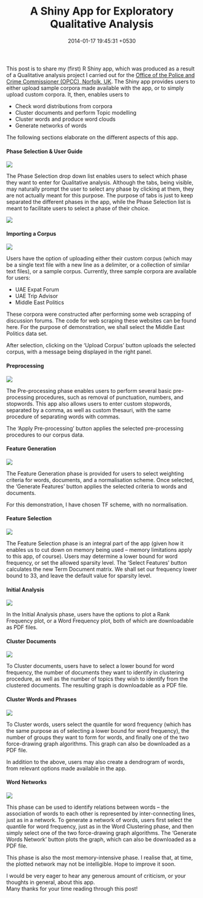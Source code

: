 ﻿---
layout: post
title:  "A Shiny App for Exploratory Qualitative Analysis"
date:   2014-01-17 19:45:31 +0530
categories: Posts
comments: true
---


This post is to share my (first) R Shiny app, which was produced as a result of a Qualitative analysis project I carried out for the [Office of the Police and Crime Commissioner (OPCC), Norfolk, UK](http://www.norfolk-pcc.gov.uk/). The Shiny app provides users to either upload sample corpora made available with the app, or to simply upload custom corpora. It, then, enables users to  

- Check word distributions from corpora
- Cluster documents and perform Topic modelling
- Cluster words and produce word clouds
- Generate networks of words  


The following sections elaborate on the different aspects of this app.  



#### Phase Selection & User Guide


<img src="{{ site.baseurl }}/assets/img/userguide_1.png"> 


The Phase Selection drop down list enables users to select which phase they want to enter for Qualitative analysis. Although the tabs, being visible, may naturally prompt the user to select any phase by clicking at them, they are not actually meant for this purpose. The purpose of tabs is just to keep separated the different phases in the app, while the Phase Selection list is meant to facilitate users to select a phase of their choice.


<img src="{{ site.baseurl }}/assets/img/phaseselection.png"> 



#### Importing a Corpus


<img src="{{ site.baseurl }}/assets/img/importingcorpus.png"> 



Users have the option of uploading either their custom corpus (which may be a single text file with a new line as a delimiter, or a collection of similar text files), or a sample corpus. Currently, three sample corpora are available for users:  

- UAE Expat Forum
- UAE Trip Advisor
- Middle East Politics  

These corpora were constructed after performing some web scrapping of discussion forums. The code for web scraping these websites can be found here. For the purpose of demonstration, we shall select the Middle East Politics data set.  

After selection, clicking on the ‘Upload Corpus’ button uploads the selected corpus, with a message being displayed in the right panel.



#### Preprocessing


<img src="{{ site.baseurl }}/assets/img/preprocessing.png"> 


The Pre-processing phase enables users to perform several basic pre-processing procedures, such as removal of punctuation, numbers, and stopwords. This app also allows users to enter custom stopwords, separated by a comma, as well as custom thesauri, with the same procedure of separating words with commas.  

The ‘Apply Pre-processing’ button applies the selected pre-processing procedures to our corpus data.  



#### Feature Generation


<img src="{{ site.baseurl }}/assets/img/featuregeneration.png"> 


The Feature Generation phase is provided for users to select weighting criteria for words, documents, and a normalisation scheme. Once selected, the ‘Generate Features’ button applies the selected criteria to words and documents.  

For this demonstration, I have chosen TF scheme, with no normalisation.  



#### Feature Selection


<img src="{{ site.baseurl }}/assets/img/featureselection.png">


The Feature Selection phase is an integral part of the app (given how it enables us to cut down on memory being used – memory limitations apply to this app, of course). Users may determine a lower bound for word frequency, or set the allowed sparsity level. The ‘Select Features’ button calculates the new Term Document matrix. We shall set our frequency lower bound to 33, and leave the default value for sparsity level.  



#### Initial Analysis


<img src="{{ site.baseurl }}/assets/img/initialanalysis.png">


In the Initial Analysis phase, users have the options to plot a Rank Frequency plot, or a Word Frequency plot, both of which are downloadable as PDF files.  



#### Cluster Documents


<img src="{{ site.baseurl }}/assets/img/clusterdocs.png">



To Cluster documents, users have to select a lower bound for word frequency, the number of documents they want to identify in clustering procedure, as well as the number of topics they wish to identify from the clustered documents. The resulting graph is downloadable as a PDF file.  




#### Cluster Words and Phrases


<img src="{{ site.baseurl }}/assets/img/clusterwords.png">


To Cluster words, users select the quantile for word frequency (which has the same purpose as of selecting a lower bound for word frequency), the number of groups they want to form for words, and finally one of the two force-drawing graph algorithms. This graph can also be downloaded as a PDF file.  

In addition to the above, users may also create a dendrogram of words, from relevant options made available in the app.  



#### Word Networks


<img src="{{ site.baseurl }}/assets/img/wordsnetwork.png">


This phase can be used to identify relations between words – the association of words to each other is represented by inter-connecting lines, just as in a network. To generate a network of words, users first select the quantile for word frequency, just as in the Word Clustering phase, and then simply select one of the two force-drawing graph algorithms. The ‘Generate Words Network’ button plots the graph, which can also be downloaded as a PDF file.  

This phase is also the most memory-intensive phase. I realise that, at time, the plotted network may not be intelligible. Hope to improve it soon.   


I would be very eager to hear any generous amount of criticism, or your thoughts in general, about this app.  
Many thanks for your time reading through this post!


